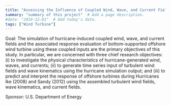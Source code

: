 ```yaml
---
title: "Assessing the Influence of Coupled Wind, Wave, and Current Fields on Bottom-Supported Offshore Wind Turbines During Hurricanes"  # Add a page title.
summary: "summary of this project"  # Add a page description.
#date: "2019-12-01"  # Add today's date.
tags: ["Wind Turbine"]
---
```

Goal: The simulation of hurricane-induced coupled wind, wave, and current fields and the associated response evaluation of bottom-supported offshore wind turbine using these coupled inputs are the primary objectives of this study. In particular, we are concerned with three chief research objectives: (i) to investigate the physical characteristics of hurricane-generated wind, waves, and currents; (ii) to generate time series input of turbulent wind fields and wave kinematics using the hurricane simulation output; and (iii) to predict and interpret the response of offshore turbines during Hurricanes Ike (2008) and Sandy (2012) using the assembled turbulent wind fields, wave kinematics, and current fields.

Sponsor: U.S. Department of Energy